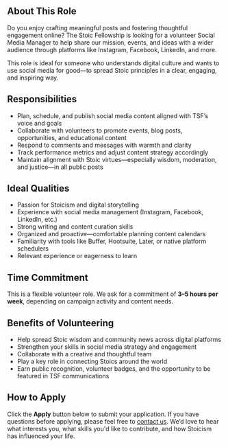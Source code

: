 ## About This Role

Do you enjoy crafting meaningful posts and fostering thoughtful engagement online? The Stoic Fellowship is looking for a volunteer Social Media Manager to help share our mission, events, and ideas with a wider audience through platforms like Instagram, Facebook, LinkedIn, and more.

This role is ideal for someone who understands digital culture and wants to use social media for good—to spread Stoic principles in a clear, engaging, and inspiring way.

## Responsibilities

- Plan, schedule, and publish social media content aligned with TSF’s voice and goals
- Collaborate with volunteers to promote events, blog posts, opportunities, and educational content
- Respond to comments and messages with warmth and clarity
- Track performance metrics and adjust content strategy accordingly
- Maintain alignment with Stoic virtues—especially wisdom, moderation, and justice—in all public posts

## Ideal Qualities

- Passion for Stoicism and digital storytelling
- Experience with social media management (Instagram, Facebook, LinkedIn, etc.)
- Strong writing and content curation skills
- Organized and proactive—comfortable planning content calendars
- Familiarity with tools like Buffer, Hootsuite, Later, or native platform schedulers
- Relevant experience or eagerness to learn

## Time Commitment

This is a flexible volunteer role. We ask for a commitment of **3–5 hours per week**, depending on campaign activity and content needs.

## Benefits of Volunteering

- Help spread Stoic wisdom and community news across digital platforms
- Strengthen your skills in social media strategy and engagement
- Collaborate with a creative and thoughtful team
- Play a key role in connecting Stoics around the world
- Earn public recognition, volunteer badges, and the opportunity to be featured in TSF communications

## How to Apply

Click the **Apply** button below to submit your application. If you have questions before applying, please feel free to [contact us](https://stoicfellowship.com/contact). We’d love to hear what interests you, what skills you'd like to contribute, and how Stoicism has influenced your life.
